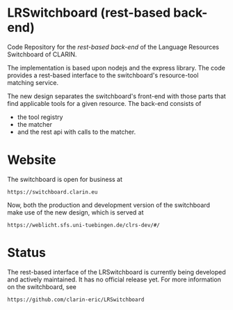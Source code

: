 # LRSwitchboard (rest-based back-end)
Code Repository for the *rest-based back-end* of the Language Resources Switchboard of CLARIN.

The implementation is based upon nodejs and the express library. The code provides a rest-based interface
to the switchboard's resource-tool matching service.

The new design separates the switchboard's front-end with those parts that find applicable tools
for a given resource. The back-end consists of

- the tool registry 
- the matcher
- and the rest api with calls to the matcher.

# Website

The switchboard is open for business at

```https://switchboard.clarin.eu ```

Now, both the production and development version of the switchboard make use of the new
design, which is served at

```https://weblicht.sfs.uni-tuebingen.de/clrs-dev/#/ ```


# Status

The rest-based interface of the LRSwitchboard is currently being developed and actively
maintained. It has no official release yet.  For more information on the switchboard, see

```https://github.com/clarin-eric/LRSwitchboard ```



